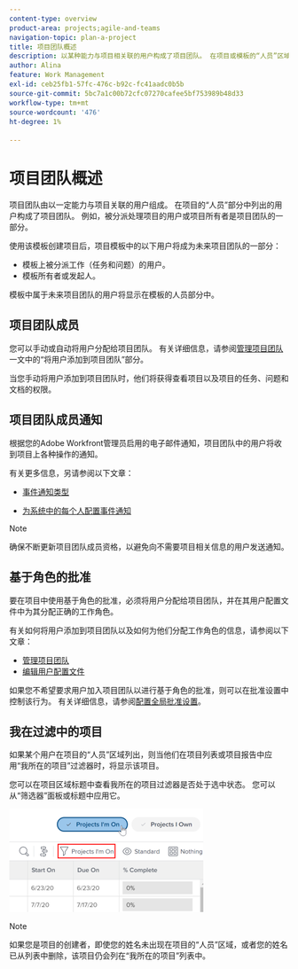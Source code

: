 ```yaml
---
content-type: overview
product-area: projects;agile-and-teams
navigation-topic: plan-a-project
title: 项目团队概述
description: 以某种能力与项目相关联的用户构成了项目团队。 在项目或模板的“人员”区域下列出的用户是组成项目团队的用户。
author: Alina
feature: Work Management
exl-id: ceb25fb1-57fc-476c-b92c-fc41aadc0b5b
source-git-commit: 5bc7a1c00b72cfc07270cafee5bf753989b48d33
workflow-type: tm+mt
source-wordcount: '476'
ht-degree: 1%

---
```


# 项目团队概述

<!-- Audited: 6/2025 -->

项目团队由以一定能力与项目关联的用户组成。 在项目的“人员”部分中列出的用户构成了项目团队。 例如，被分派处理项目的用户或项目所有者是项目团队的一部分。

使用该模板创建项目后，项目模板中的以下用户将成为未来项目团队的一部分：

* 模板上被分派工作（任务和问题）的用户。
* 模板所有者或发起人。

模板中属于未来项目团队的用户将显示在模板的人员部分中。

## 项目团队成员

您可以手动或自动将用户分配给项目团队。 有关详细信息，请参阅[管理项目团队](../../../manage-work/projects/planning-a-project/manage-project-team.md)一文中的“将用户添加到项目团队”部分。

当您手动将用户添加到项目团队时，他们将获得查看项目以及项目的任务、问题和文档的权限。

## 项目团队成员通知

根据您的Adobe Workfront管理员启用的电子邮件通知，项目团队中的用户将收到项目上各种操作的通知。

有关更多信息，另请参阅以下文章：

* [事件通知类型](/help/quicksilver/administration-and-setup/manage-workfront/emails/event-notifications-available-in-wf.md)

* [为系统中的每个人配置事件通知](../../../administration-and-setup/manage-workfront/emails/configure-event-notifications-for-everyone-in-the-system.md)

>[!NOTE]
>
>确保不断更新项目团队成员资格，以避免向不需要项目相关信息的用户发送通知。

## 基于角色的批准

要在项目中使用基于角色的批准，必须将用户分配给项目团队，并在其用户配置文件中为其分配正确的工作角色。

有关如何将用户添加到项目团队以及如何为他们分配工作角色的信息，请参阅以下文章：

* [管理项目团队](../../../manage-work/projects/planning-a-project/manage-project-team.md)
* [编辑用户配置文件](../../../administration-and-setup/add-users/create-and-manage-users/edit-a-users-profile.md)

如果您不希望要求用户加入项目团队以进行基于角色的批准，则可以在批准设置中控制该行为。 有关详细信息，请参阅[配置全局批准设置](../../../administration-and-setup/customize-workfront/configure-approval-milestone-processes/establish-approval-settings.md)。

## 我在过滤中的项目

如果某个用户在项目的“人员”区域列出，则当他们在项目列表或项目报告中应用“我所在的项目”过滤器时，将显示该项目。

您可以在项目区域标题中查看我所在的项目过滤器是否处于选中状态。 您可以从“筛选器”面板或标题中应用它。

![](assets/nwe-project-list-buttons-350x187.png)

>[!NOTE]
>
>如果您是项目的创建者，即使您的姓名未出现在项目的“人员”区域，或者您的姓名已从列表中删除，该项目仍会列在“我所在的项目”列表中。

